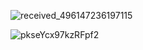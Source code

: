 ![received_496147236197115](https://github.com/user-attachments/assets/c2406b8f-77c1-4b19-bbe1-16ea6fb65d57)

![pkseYcx97kzRFpf2](https://github.com/user-attachments/assets/dc55e3c7-4277-4dce-afc0-b117360d82e4)
